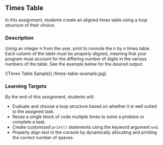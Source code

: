 ## Times Table

In this assignment, students create an aligned times table using a loop structure of their choice.

### Description

Using an integer _n_ from the user, print to console the _n_ by _n_ times table. Each column of the table must be properly aligned, meaning that your program must account for the differing number of digits in the various numbers of the table. See the example below for the desired output.

![Times Table Sample]{./times-table-example.jpg}

### Learning Targets

By the end of this assignment, students will:

- Evaluate and choose a loop structure based on whether it is well suited to the assigned task.
- Reuse a single block of code multiple times to solve a problem or complete a task.
- Create customized `print()` statements using the keyword argument `end`.
- Properly align text in the console by dynamically allocating and printing the correct number of spaces.
